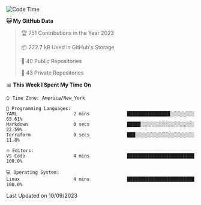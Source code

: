 <!--START_SECTION:waka-->
![Code Time](http://img.shields.io/badge/Code%20Time-203%20hrs%2043%20mins-blue)

**🐱 My GitHub Data** 

> 🏆 751 Contributions in the Year 2023
 > 
> 📦 222.7 kB Used in GitHub's Storage 
 > 
> 📜 40 Public Repositories 
 > 
> 🔑 43 Private Repositories  
 > 
📊 **This Week I Spent My Time On** 

```text
⌚︎ Time Zone: America/New_York

💬 Programming Languages: 
YAML                     2 mins              ████████████████░░░░░░░░░   65.61% 
Markdown                 0 secs              █████░░░░░░░░░░░░░░░░░░░░   22.59% 
Terraform                0 secs              ███░░░░░░░░░░░░░░░░░░░░░░   11.8%

🔥 Editors: 
VS Code                  4 mins              █████████████████████████   100.0%

💻 Operating System: 
Linux                    4 mins              █████████████████████████   100.0%

```


 Last Updated on 10/09/2023
<!--END_SECTION:waka-->